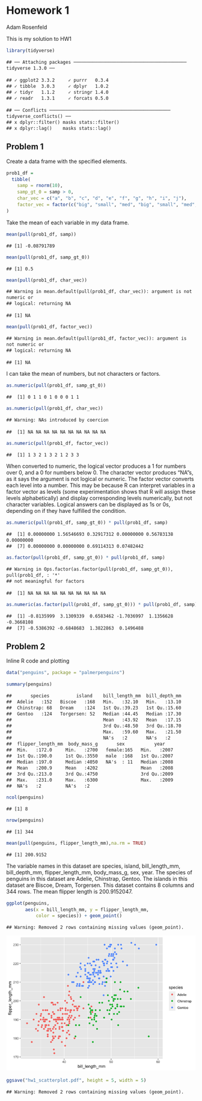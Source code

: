 Homework 1
================
Adam Rosenfeld

This is my solution to HW1

``` r
library(tidyverse)
```

    ## ── Attaching packages ────────────────────────────────────────── tidyverse 1.3.0 ──

    ## ✓ ggplot2 3.3.2     ✓ purrr   0.3.4
    ## ✓ tibble  3.0.3     ✓ dplyr   1.0.2
    ## ✓ tidyr   1.1.2     ✓ stringr 1.4.0
    ## ✓ readr   1.3.1     ✓ forcats 0.5.0

    ## ── Conflicts ───────────────────────────────────────────── tidyverse_conflicts() ──
    ## x dplyr::filter() masks stats::filter()
    ## x dplyr::lag()    masks stats::lag()

## Problem 1

Create a data frame with the specified elements.

``` r
prob1_df = 
  tibble(
    samp = rnorm(10),
    samp_gt_0 = samp > 0,
    char_vec = c("a", "b", "c", "d", "e", "f", "g", "h", "i", "j"),
    factor_vec = factor(c("big", "small", "med", "big", "small", "med", "big", "med", "small", "small"))
)
```

Take the mean of each variable in my data frame.

``` r
mean(pull(prob1_df, samp))
```

    ## [1] -0.08791789

``` r
mean(pull(prob1_df, samp_gt_0))
```

    ## [1] 0.5

``` r
mean(pull(prob1_df, char_vec))
```

    ## Warning in mean.default(pull(prob1_df, char_vec)): argument is not numeric or
    ## logical: returning NA

    ## [1] NA

``` r
mean(pull(prob1_df, factor_vec))
```

    ## Warning in mean.default(pull(prob1_df, factor_vec)): argument is not numeric or
    ## logical: returning NA

    ## [1] NA

I can take the mean of numbers, but not characters or factors.

``` r
as.numeric(pull(prob1_df, samp_gt_0)) 
```

    ##  [1] 0 1 1 0 1 0 0 0 1 1

``` r
as.numeric(pull(prob1_df, char_vec)) 
```

    ## Warning: NAs introduced by coercion

    ##  [1] NA NA NA NA NA NA NA NA NA NA

``` r
as.numeric(pull(prob1_df, factor_vec)) 
```

    ##  [1] 1 3 2 1 3 2 1 2 3 3

When converted to numeric, the logical vector produces a 1 for numbers
over 0, and a 0 for numbers below 0. The character vector produces
“NA”s, as it says the argument is not logical or numeric. The factor
vector converts each level into a number. This may be because R can
interpret variables in a factor vector as levels (some experimentation
shows that R will assign these levels alphabetically) and display
corresponding levels numerically, but not character variables. Logical
answers can be displayed as 1s or 0s, depending on if they have
fulfilled the condition.

``` r
as.numeric(pull(prob1_df, samp_gt_0)) * pull(prob1_df, samp)
```

    ##  [1] 0.00000000 1.56546693 0.32917312 0.00000000 0.56783138 0.00000000
    ##  [7] 0.00000000 0.00000000 0.69114313 0.07482442

``` r
as.factor(pull(prob1_df, samp_gt_0)) * pull(prob1_df, samp)
```

    ## Warning in Ops.factor(as.factor(pull(prob1_df, samp_gt_0)), pull(prob1_df, : '*'
    ## not meaningful for factors

    ##  [1] NA NA NA NA NA NA NA NA NA NA

``` r
as.numeric(as.factor(pull(prob1_df, samp_gt_0))) * pull(prob1_df, samp)
```

    ##  [1] -0.8135999  3.1309339  0.6583462 -1.7036997  1.1356628 -0.3668108
    ##  [7] -0.5386392 -0.6848683  1.3822863  0.1496488

## Problem 2

Inline R code and plotting

``` r
data("penguins", package = "palmerpenguins")
```

``` r
summary(penguins)
```

    ##       species          island    bill_length_mm  bill_depth_mm  
    ##  Adelie   :152   Biscoe   :168   Min.   :32.10   Min.   :13.10  
    ##  Chinstrap: 68   Dream    :124   1st Qu.:39.23   1st Qu.:15.60  
    ##  Gentoo   :124   Torgersen: 52   Median :44.45   Median :17.30  
    ##                                  Mean   :43.92   Mean   :17.15  
    ##                                  3rd Qu.:48.50   3rd Qu.:18.70  
    ##                                  Max.   :59.60   Max.   :21.50  
    ##                                  NA's   :2       NA's   :2      
    ##  flipper_length_mm  body_mass_g       sex           year     
    ##  Min.   :172.0     Min.   :2700   female:165   Min.   :2007  
    ##  1st Qu.:190.0     1st Qu.:3550   male  :168   1st Qu.:2007  
    ##  Median :197.0     Median :4050   NA's  : 11   Median :2008  
    ##  Mean   :200.9     Mean   :4202                Mean   :2008  
    ##  3rd Qu.:213.0     3rd Qu.:4750                3rd Qu.:2009  
    ##  Max.   :231.0     Max.   :6300                Max.   :2009  
    ##  NA's   :2         NA's   :2

``` r
ncol(penguins)
```

    ## [1] 8

``` r
nrow(penguins)
```

    ## [1] 344

``` r
mean(pull(penguins, flipper_length_mm),na.rm = TRUE)
```

    ## [1] 200.9152

The variable names in this dataset are species, island,
bill\_length\_mm, bill\_depth\_mm, flipper\_length\_mm, body\_mass\_g,
sex, year. The species of penguins in this dataset are Adelie,
Chinstrap, Gentoo. The islands in this dataset are Biscoe, Dream,
Torgersen. This dataset contains 8 columns and 344 rows. The mean
flipper length is 200.9152047.

``` r
ggplot(penguins, 
       aes(x = bill_length_mm, y = flipper_length_mm,
           color = species)) + geom_point() 
```

    ## Warning: Removed 2 rows containing missing values (geom_point).

![](p8105_hw1_files/figure-gfm/penguin_scatter-1.png)<!-- -->

``` r
ggsave("hw1_scatterplot.pdf", height = 5, width = 5)
```

    ## Warning: Removed 2 rows containing missing values (geom_point).
